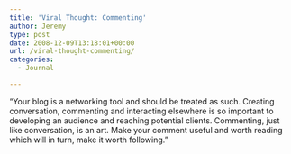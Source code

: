 ```yaml
---
title: 'Viral Thought: Commenting'
author: Jeremy
type: post
date: 2008-12-09T13:18:01+00:00
url: /viral-thought-commenting/
categories:
  - Journal

---
```

“Your blog is a networking tool and should be treated as such. Creating conversation, commenting and interacting elsewhere is so important to developing an audience and reaching potential clients. Commenting, just like conversation, is an art. Make your comment useful and worth reading which will in turn, make it worth following.”